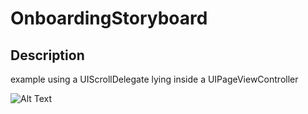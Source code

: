 # OnboardingStoryboard

## Description

example using a UIScrollDelegate lying inside a UIPageViewController

![Alt Text](https://github.com/kramlex/OnboardingStoryboard/blob/main/example.GIF?raw=true)
